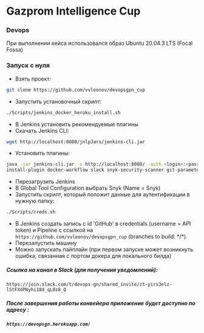 # Gazprom Intelligence Cup
### Devops

При выполнении кейса использовался образ Ubuntu 20.04.3 LTS (Focal Fossa)

### Запуск с нуля

- Взять проект:
```sh
git clone https://github.com/vvleonov/devopsgpn_cup
```
- Запустить установочный скрипт:
```sh
./Scripts/jenkins_docker_heroku_install.sh
```
- В Jenkins установить рекомендуемые плагины
- Скачать Jenkins CLI:
```sh
wget http://localhost:8080/jnlpJars/jenkins-cli.jar
```
- Установить плагины:
```sh
java -jar jenkins-cli.jar -s http://localhost:8080/ -auth <login>:<password> \
install-plugin docker-workflow slack snyk-security-scanner git-parameter
```
- Перезагрузить Jenkins
- В Global Tool Configuration выбрать Snyk (Name = Snyk)
- Запустить скрипт, который положит данные для аутентификации в нужную папку:
```sh
./Scripts/creds.sh
```
- В Jenkins создать запись с id 'GitHub' в credentials (username = API token) и Pipeline с ссылкой на `https://github.com/vvleonov/devopsgpn_cup` (branches to build: \*/\*).
- Перезапустить машину
- Можно запускать пайплайн (при первом запуске может возникнуть ошибка, связанная с портом докера для локального билда)
##### Ссылка на канал в Slack (для получения уведомлений):
`https://join.slack.com/t/devops-gn/shared_invite/zt-yirs3elz-lStFXdPNyhi18d_qL0z8_Q`
##### После завершения работы конвейера приложение будет доступно по адресу :
##### `https://devopsgn.herokuapp.com/`
